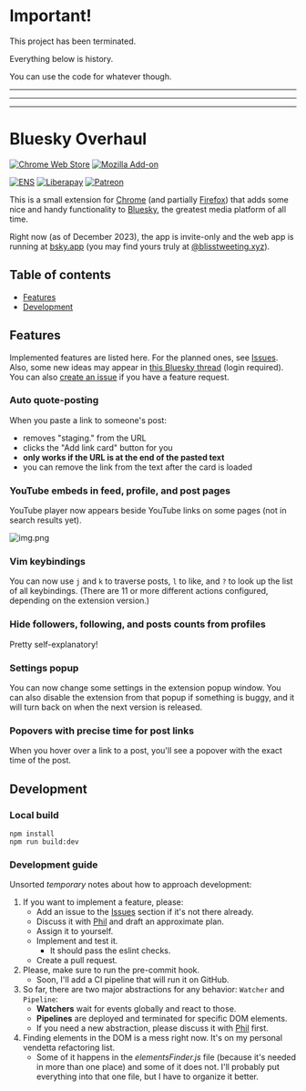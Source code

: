 # Important!

This project has been terminated.

Everything below is history.

You can use the code for whatever though.

---
---
---

# Bluesky Overhaul

[![Chrome Web Store](https://img.shields.io/chrome-web-store/v/cllpkmbebfmadmkkpplnaaffnhjjpgbi)](https://chrome.google.com/webstore/detail/bluesky-overhaul/cllpkmbebfmadmkkpplnaaffnhjjpgbi)
[![Mozilla Add-on](https://img.shields.io/amo/v/bluesky-overhaul)](https://addons.mozilla.org/en-US/firefox/addon/bluesky-overhaul/)

[![ENS](https://img.shields.io/badge/ENS-blisstweeting.eth-yellow)](https://etherscan.io/address/0x567ccDD062Ec253293B2A3C0459A86c00CdDfDbe)
[![Liberapay](https://img.shields.io/liberapay/patrons/blisstweeting?label=Liberapay)](https://liberapay.com/blisstweeting)
[![Patreon](https://img.shields.io/badge/Patreon-4-yellow)](https://www.patreon.com/architectofthought)

This is a small extension for [Chrome](https://chrome.google.com/webstore/detail/bluesky-overhaul/cllpkmbebfmadmkkpplnaaffnhjjpgbi) (and partially [Firefox](https://addons.mozilla.org/addon/bluesky-overhaul/)) that adds some nice and handy functionality to [Bluesky](https://bsky.app/), the greatest media platform of all time.

Right now (as of December 2023), the app is invite-only and the web app is running at [bsky.app](https://bsky.app/) (you may find yours truly at [@blisstweeting.xyz](https://bsky.app/profile/blisstweeting.xyz)).

## Table of contents

- [Features](#features)
- [Development](#development)

## Features

Implemented features are listed here. For the planned ones, see [Issues](https://github.com/xenohunter/bluesky-overhaul/issues). Also, some new ideas may appear in [this Bluesky thread](https://staging.bsky.app/profile/blisstweeting.ingroup.social/post/3jszn6rreec2i) (login required). You can also [create an issue](https://github.com/xenohunter/bluesky-overhaul/issues/new) if you have a feature request.

### Auto quote-posting

When you paste a link to someone's post:
- removes "staging." from the URL
- clicks the "Add link card" button for you
- **only works if the URL is at the end of the pasted text**
- you can remove the link from the text after the card is loaded

### YouTube embeds in feed, profile, and post pages

YouTube player now appears beside YouTube links on some pages (not in search results yet).

![img.png](docs/youtube-player.png)

### Vim keybindings

You can now use `j` and `k` to traverse posts, `l` to like, and `?` to look up the list of all keybindings. (There are 11 or more different actions configured, depending on the extension version.)

### Hide followers, following, and posts counts from profiles

Pretty self-explanatory!

### Settings popup

You can now change some settings in the extension popup window. You can also disable the extension from that popup if something is buggy, and it will turn back on when the next version is released.

### Popovers with precise time for post links

When you hover over a link to a post, you'll see a popover with the exact time of the post.

## Development

### Local build

```
npm install
npm run build:dev
```

### Development guide

Unsorted _temporary_ notes about how to approach development:

1. If you want to implement a feature, please:
   - Add an issue to the [Issues](https://github.com/xenohunter/bluesky-overhaul/issues) section if it's not there already.
   - Discuss it with [Phil](https://github.com/xenohunter) and draft an approximate plan.
   - Assign it to yourself.
   - Implement and test it.
     - It should pass the eslint checks.
   - Create a pull request.
2. Please, make sure to run the pre-commit hook.
   - Soon, I'll add a CI pipeline that will run it on GitHub.
3. So far, there are two major abstractions for any behavior: `Watcher` and `Pipeline`:
   - **Watchers** wait for events globally and react to those.
   - **Pipelines** are deployed and terminated for specific DOM elements.
   - If you need a new abstraction, please discuss it with [Phil](https://github.com/xenohunter) first.
4. Finding elements in the DOM is a mess right now. It's on my personal vendetta refactoring list.
   - Some of it happens in the _elementsFinder.js_ file (because it's needed in more than one place) and some of it does not. I'll probably put everything into that one file, but I have to organize it better.
